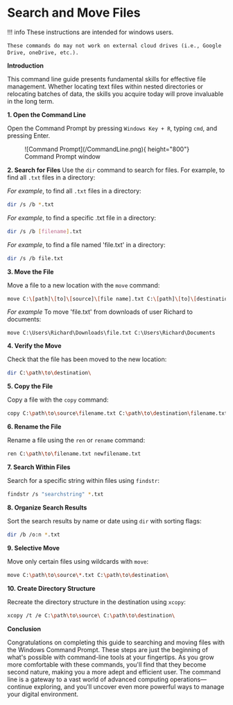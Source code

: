 # Search and Move Files

!!! info
    These instructions are intended for windows users.
    
    These commands do may not work on external cloud drives (i.e., Google Drive, oneDrive, etc.).


<b>Introduction</b>

This command line guide presents fundamental skills for effective file management. Whether locating text files within nested directories or relocating batches of data, the skills you acquire today will prove invaluable in the long term.

<b> 1. Open the Command Line</b> 

Open the Command Prompt by pressing `Windows Key + R`, typing `cmd`, and pressing
Enter.

<figure markdown="span">
![Command Prompt](/CommandLine.png){ height="800"}
<figcaption>Command Prompt window</figcaption>
</figure>

<b> 2. Search for Files</b> 
Use the `dir` command to search for files. For example, to find all `.txt` files in
a directory:

<i>For example</i>, to find all `.txt` files in a directory:
```bash
dir /s /b *.txt
```
<i>For example</i>, to find a specific .txt file in a directory:
```bash
dir /s /b [filename].txt
```
<i>For example</i>, to find a file named 'file.txt' in a directory:
```bash
dir /s /b file.txt
```

<b> 3. Move the File</b> 

Move a file to a new location with the `move` command:


```bash
move C:\[path]\[to]\[source]\[file name].txt C:\[path]\[to]\[destination]\
```
<i>For example</i> To move 'file.txt' from downloads of user Richard to documents:
```
move C:\Users\Richard\Downloads\file.txt C:\Users\Richard\Documents
```

<b> 4. Verify the Move</b> 

Check that the file has been moved to the new location:

```bash
dir C:\path\to\destination\
```

<b> 5. Copy the File</b> 

Copy a file with the `copy` command:

```bash
copy C:\path\to\source\filename.txt C:\path\to\destination\filename.txt
```


<b> 6. Rename the File</b> 

Rename a file using the `ren` or `rename` command:

```bash
ren C:\path\to\filename.txt newfilename.txt
```


<b> 7. Search Within Files</b> 

Search for a specific string within files using `findstr`:

```bash
findstr /s "searchstring" *.txt
```


<b> 8. Organize Search Results</b> 

Sort the search results by name or date using `dir` with sorting flags:

```bash
dir /b /o:n *.txt
```


<b> 9. Selective Move</b> 

Move only certain files using wildcards with `move`:

```bash
move C:\path\to\source\*.txt C:\path\to\destination\
```


<b> 10. Create Directory Structure</b> 

Recreate the directory structure in the destination using `xcopy`:

```bash
xcopy /t /e C:\path\to\source\ C:\path\to\destination\
```


<b>Conclusion</b>

Congratulations on completing this guide to searching and moving files with the 
Windows Command Prompt. These steps are just the beginning of what's possible with
command-line tools at your fingertips. As you grow more comfortable with these 
commands, you'll find that they become second nature, making you a more adept and
efficient user. The command line is a gateway to a vast world of advanced computing
operations—continue exploring, and you'll uncover even more powerful ways to manage
your digital environment.






